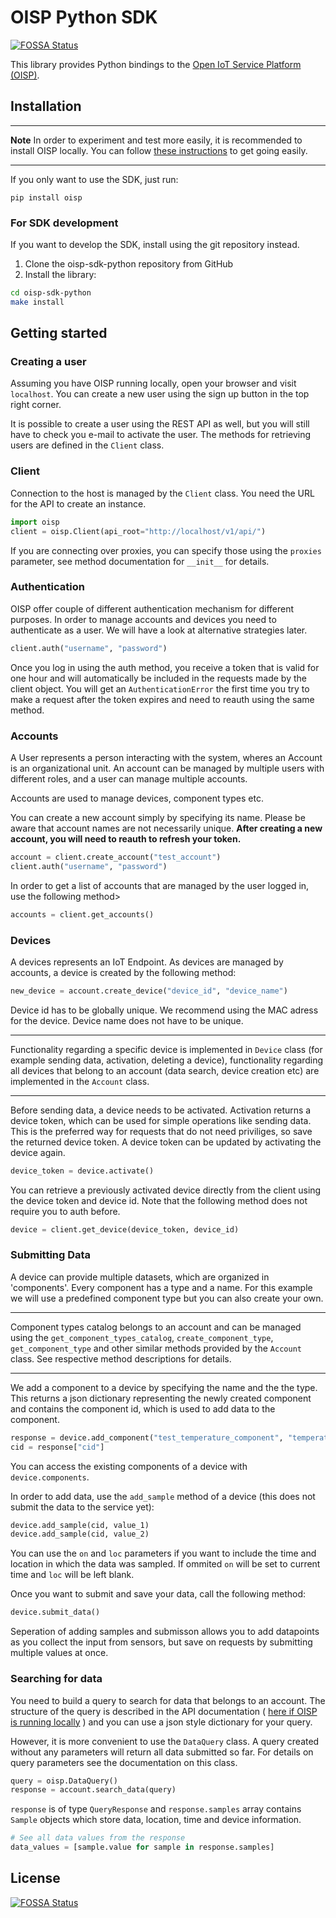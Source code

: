 # OISP Python SDK
[![FOSSA Status](https://app.fossa.com/api/projects/git%2Bgithub.com%2FOpen-IoT-Service-Platform%2Foisp-sdk-python.svg?type=shield)](https://app.fossa.com/projects/git%2Bgithub.com%2FOpen-IoT-Service-Platform%2Foisp-sdk-python?ref=badge_shield)

This library provides Python bindings to the [Open IoT Service Platform (OISP)](https://github.com/Open-IoT-Service-Platform).

## Installation

---
**Note**
In order to experiment and test more easily, it is recommended to install OISP locally.
You can follow [these instructions](https://github.com/Open-IoT-Service-Platform/platform-launcher) to get going easily.

---

If you only want to use the SDK, just run:
```
pip install oisp
```

### For SDK development

If you want to develop the SDK, install using the git repository instead.

1. Clone the oisp-sdk-python repository from GitHub
2. Install the library:

``` bash
cd oisp-sdk-python
make install
```

## Getting started

### Creating a user
Assuming you have OISP running locally, open your browser and visit `localhost`. You can create a new user using the sign up button in the top right corner.

It is possible to create a user using the REST API as well, but you will still have to check you e-mail to activate the user. The methods for retrieving users are defined in the `Client` class.

### Client
Connection to the host is managed by the `Client` class. You need the URL for the API to create an instance.

``` python
import oisp
client = oisp.Client(api_root="http://localhost/v1/api/")
```

If you are connecting over proxies, you can specify those using the `proxies` parameter, see method documentation for `__init__` for details.

### Authentication

OISP offer couple of different authentication mechanism for different purposes. In order to manage accounts and devices you need to authenticate as a user. We will have a look at alternative strategies later.

``` python
client.auth("username", "password")
```

Once you log in using the auth method, you receive a token that is valid for one hour and will automatically be included in the requests made by the client object. You will get an `AuthenticationError` the first time you try to make a request after the token expires and need to reauth using the same method.

### Accounts
A User represents a person interacting with the system, wheres an Account is an organizational unit. An account can be managed by multiple users with different roles, and a user can manage multiple accounts.

Accounts are used to manage devices, component types etc.

You can create a new account simply by specifying its name. Please be aware that account names are not necessarily unique. **After creating a new account, you will need to reauth to refresh your token.**
``` python
account = client.create_account("test_account")
client.auth("username", "password")
```

In order to get a list of accounts that are managed by the user logged in, use the following method>
``` python
accounts = client.get_accounts()
```

### Devices
A devices represents an IoT Endpoint. As devices are managed by accounts, a device is created by the following method:
``` python
new_device = account.create_device("device_id", "device_name")
```
Device id has to be globally unique. We recommend using the MAC adress for the device. Device name does not have to be unique.

---
Functionality regarding a specific device is implemented in `Device` class (for example sending data, activation, deleting a device), functionality regarding all devices that belong to an account (data search, device creation etc) are implemented in the `Account` class.

---

Before sending data, a device needs to be activated. Activation returns a device token, which can be used for simple operations like sending data. This is the preferred way for requests that do not need priviliges, so save the returned device token. A device token can be updated by activating the device again.
``` python
device_token = device.activate()
```

You can retrieve a previously activated device directly from the client using the device token and device id. Note that the following method does not require you to auth before.
``` python
device = client.get_device(device_token, device_id)
```

### Submitting Data
A device can provide multiple datasets, which are organized in 'components'. Every component has a type and a name. For this example we will use a predefined component type but you can also create your own.

---
Component types catalog belongs to an account and can be managed using the `get_component_types_catalog`, `create_component_type`, `get_component_type` and other similar methods provided by the `Account` class. See respective method descriptions for details.

---
We add a component to a device by specifying the name and the the type. This returns a json dictionary representing the newly created component and contains the component id, which is used to add data to the component.
``` python
response = device.add_component("test_temperature_component", "temperature.v1.0")
cid = response["cid"]
```
You can access the existing components of a device with `device.components`.

In order to add data, use the `add_sample` method of a device (this does not submit the data to the service yet):
``` python
device.add_sample(cid, value_1)
device.add_sample(cid, value_2)
```
You can use the `on` and `loc` parameters if you want to include the time and location in which the data was sampled. If ommited `on` will be set to current time and `loc` will be left blank.

Once you want to submit and save your data, call the following method:
``` python
device.submit_data()
```
Seperation of adding samples and submisson allows you to add datapoints as you collect the input from sensors, but save on requests by submitting multiple values at once.

### Searching for data
You need to build a query to search for data that belongs to an account. The structure of the query is described in the API documentation ( [here if OISP is running locally](http://localhost/ui/public/api.html) ) and you can use a json style dictionary for your query.

However, it is more convenient to use the `DataQuery` class. A query created without any parameters will return all data submitted so far. For details on query parameters see the documentation on this class.

``` python
query = oisp.DataQuery()
response = account.search_data(query)
```

`response` is of type `QueryResponse` and `response.samples` array contains `Sample` objects which store data, location, time and device information.

``` python
# See all data values from the response
data_values = [sample.value for sample in response.samples]
```

## License
[![FOSSA Status](https://app.fossa.com/api/projects/git%2Bgithub.com%2FOpen-IoT-Service-Platform%2Foisp-sdk-python.svg?type=large)](https://app.fossa.com/projects/git%2Bgithub.com%2FOpen-IoT-Service-Platform%2Foisp-sdk-python?ref=badge_large)